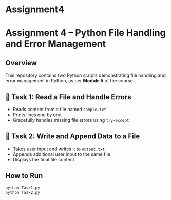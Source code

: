 # Assignment4
# Assignment 4 – Python File Handling and Error Management

## Overview
This repository contains two Python scripts demonstrating file handling and error management in Python, as per **Module 5** of the course.

## 🔹 Task 1: Read a File and Handle Errors
- Reads content from a file named `sample.txt`
- Prints lines one by one
- Gracefully handles missing file errors using `try-except`

## 🔹 Task 2: Write and Append Data to a File
- Takes user input and writes it to `output.txt`
- Appends additional user input to the same file
- Displays the final file content

## How to Run
```bash
python Task1.py
python Task2.py
